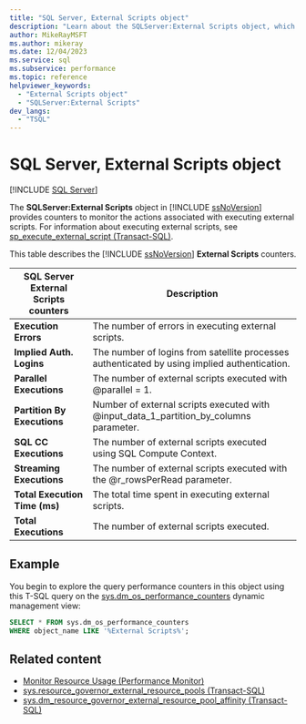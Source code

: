 ```yaml
---
title: "SQL Server, External Scripts object"
description: "Learn about the SQLServer:External Scripts object, which provides counters to monitor the actions associated with executing external scripts."
author: MikeRayMSFT
ms.author: mikeray
ms.date: 12/04/2023
ms.service: sql
ms.subservice: performance
ms.topic: reference
helpviewer_keywords:
  - "External Scripts object"
  - "SQLServer:External Scripts"
dev_langs:
  - "TSQL"
---
```

# SQL Server, External Scripts object
 [!INCLUDE [SQL Server](../../includes/applies-to-version/sqlserver.md)]

  The **SQLServer:External Scripts** object in [!INCLUDE [ssNoVersion](../../includes/ssnoversion-md.md)] provides counters to monitor the actions associated with executing external scripts. For information about executing external scripts, see [sp_execute_external_script (Transact-SQL)](../../relational-databases/system-stored-procedures/sp-execute-external-script-transact-sql.md).  
  
 This table describes the [!INCLUDE [ssNoVersion](../../includes/ssnoversion-md.md)] **External Scripts** counters.  
  
|SQL Server External Scripts counters|Description|  
|------------------------------------------|-----------------|  
|**Execution Errors**|The number of errors in executing external scripts.|  
|**Implied Auth. Logins**|The number of logins from satellite processes authenticated by using implied authentication.|  
|**Parallel Executions**|The number of external scripts executed with @parallel = 1.|  
|**Partition By Executions**|Number of external scripts executed with @input_data_1_partition_by_columns parameter.|
|**SQL CC Executions**|The number of external scripts executed using SQL Compute Context.|  
|**Streaming Executions**|The number of external scripts executed with the @r_rowsPerRead parameter.|  
|**Total Execution Time (ms)**|The total time spent in executing external scripts.|  
|**Total Executions**|The number of external scripts executed.|  


## Example

You begin to explore the query performance counters in this object using this T-SQL query on the [sys.dm_os_performance_counters](../system-dynamic-management-views/sys-dm-os-performance-counters-transact-sql.md) dynamic management view:

```sql
SELECT * FROM sys.dm_os_performance_counters
WHERE object_name LIKE '%External Scripts%';
```  
  
## Related content

- [Monitor Resource Usage (Performance Monitor)](monitor-resource-usage-system-monitor.md)
- [sys.resource_governor_external_resource_pools (Transact-SQL)](../system-catalog-views/sys-resource-governor-external-resource-pools-transact-sql.md)
- [sys.dm_resource_governor_external_resource_pool_affinity (Transact-SQL)](../system-dynamic-management-views/sys-dm-resource-governor-external-resource-pool-affinity-transact-sql.md)
